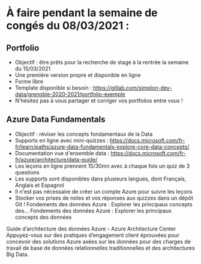 # À faire pendant la semaine de congés du 08/03/2021 :

## Portfolio

- Objectif : être prêts pour la recherche de stage à la rentrée la semaine du 15/03/2021
- Une première version propre et disponible en ligne
- Forme libre
- Template disponible si besoin : https://gitlab.com/simplon-dev-data/grenoble-2020-2021/portfolio-exemple
- N'hésitez pas à vous partager et corriger vos portfolios entre vous !


## Azure Data Fundamentals

- Objectif : réviser les concepts fondamentaux de la Data
- Supports en ligne avec mini-quizzes : https://docs.microsoft.com/fr-fr/learn/paths/azure-data-fundamentals-explore-core-data-concepts/
- Documentation vue d'ensemble data : https://docs.microsoft.com/fr-fr/azure/architecture/data-guide/
- Les leçons en ligne prennent 15/30mn avec à chaque fois un quiz de 3 questions
- Les supports sont disponibles dans plusieurs langues, dont Français, Anglais et Espagnol
- Il n'est pas nécessaire de créer un compte Azure pour suivre les leçons
- Stocker vos prises de notes et vos réponses aux quizzes dans un dépôt Git !
Fondements des données Azure : Explorer les principaux concepts des...
Fondements des données Azure : Explorer les principaux concepts des données

Guide d’architecture des données Azure - Azure Architecture Center
Appuyez-vous sur des pratiques d’engagement client éprouvées pour concevoir des solutions Azure axées sur les données pour des charges de travail de base de données relationnelles traditionnelles et des architectures Big Data.
